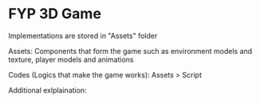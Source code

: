 # FYP 3D Game

Implementations are stored in "Assets" folder

Assets: Components that form the game such as environment models and texture, player models and animations

Codes (Logics that make the game works): Assets > Script

Additional exlplaination: 
